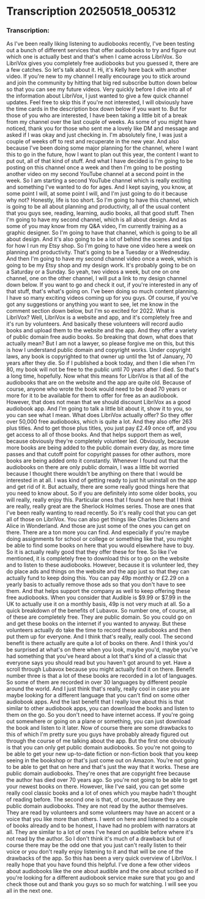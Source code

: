 # Transcription 20250518_005312
### Transcription:
As I've been really liking listening to audiobooks recently, I've been testing out a bunch of
 different services that offer audiobooks to try and figure out which one is actually best
 and that's when I came across LibriVox. So LibriVox gives you completely free audiobooks
 but you guessed it, there are a few catches. So let's talk about it.
 Hi, it's Kelly here back with another video. If you're new to my channel I really encourage you
 to stick around and join the community by hitting that big red subscribe button down below
 so that you can see my future videos. Very quickly before I dive into all of the information
 about LibriVox, I just wanted to give a few quick channel updates. Feel free to skip this if you're
 not interested, I will obviously have the time cards in the description box down below if you want to.
 But for those of you who are interested, I have been taking a little bit of a break from my channel
 over the last couple of weeks. As some of you might have noticed, thank you for those who sent me a
 lovely like DM and message and asked if I was okay and just checking in. I'm absolutely fine, I was just
 a couple of weeks off to rest and recuperate in the new year. And also because I've been doing some
 major planning for the channel, where I want this to go in the future, how I want to plan out this year,
 the content I want to put out, all of that kind of stuff. And what I have decided is I'm going to be
 posting on this channel once a week and then I'm going to be posting another video on my second
 YouTube channel at a second point in the week. So I am starting a second YouTube channel which is really
 exciting and something I've wanted to do for ages. And I kept saying, you know, at some point I will,
 at some point I will, and I'm just going to do it because why not? Honestly, life is too short.
 So I'm going to have this channel, which is going to be all about planning and productivity,
 all of the usual content that you guys see, reading, learning, audio books, all that good stuff.
 Then I'm going to have my second channel, which is all about design. And as some of you may know
 from my Q&A video, I'm currently training as a graphic designer. So I'm going to have that channel,
 which is going to be all about design. And it's also going to be a lot of behind the scenes and
 tips for how I run my Etsy shop. So I'm going to have one video here a week on planning and
 productivity. That's going to be a Tuesday or a Wednesday. And then I'm going to have my second
 channel video once a week, which is going to be my Etsy shop and my design work. It's probably going
 to be on a Saturday or a Sunday. So yeah, two videos a week, but one on one channel, one on the other
 channel, I will put a link to my design channel down below. If you want to go and check it out,
 if you're interested in any of that stuff, that's what's going on. I've been doing so much content
 planning. I have so many exciting videos coming up for you guys. Of course, if you've got any
 suggestions or anything you want to see, let me know in the comment section down below, but I'm so
 excited for 2022. What is LibriVox? Well, LibriVox is a website and app, and it's completely free and
 it's run by volunteers. And basically these volunteers will record audio books and upload
 them to the website and the app. And they offer a variety of public domain free audio books. So
 breaking that down, what does that actually mean? But I am not a lawyer, so please forgive me on this,
 but this is how I understand public domain and copyright works. Under copyright laws, any book is
 copyrighted to that owner up until the 1st of January, 70 years after they die. So if I published
 a book today, and then I die when I'm 80, my book will not be free to the public until 70 years after I
 died. So that's a long time, hopefully. Now what this means for LibriVox is that all of the audiobooks
 that are on the website and the app are quite old. Because of course, anyone who wrote the book would
 need to be dead 70 years or more for it to be available for them to offer for free as an
 audiobook. However, that does not mean that we should discount LibriVox as a good audiobook app.
 And I'm going to talk a little bit about it, show it to you, so you can see what I mean.
 What does LibriVox actually offer? So they offer over 50,000 free audiobooks, which is quite a lot.
 And they also offer 263 plus titles. And to get those plus titles, you just pay £2.49 once off,
 and you get access to all of those books. And that helps support them as well,
 because obviously they're completely volunteer led. Obviously, because more books are being added
 to the public domain every day, as more time passes and that cutoff point for copyright passes for other
 authors, more books are being added onto it constantly. Whenever I found out that the audiobooks
 on there are only public domain, I was a little bit worried because I thought there wouldn't be
 anything on there that I would be interested in at all. I was kind of getting ready to just hit
 uninstall on the app and get rid of it. But actually, there are some really good things
 here that you need to know about. So if you are definitely into some older books, you will really,
 really enjoy this. Particular ones that I found on here that I think are really, really great are the
 Sherlock Holmes series. Those are ones that I've been really wanting to read recently. So it's really
 cool that you can get all of those on LibriVox. You can also get things like Charles Dickens and
 Alice in Wonderland. And those are just some of the ones you can get on there. There are a ton more
 you can find. And especially if you're maybe doing assignments for school or college or something like
 that, you might be able to find some books on here that you would elsewhere have to buy. So it is
 actually really good that they offer these for free. So like I've mentioned, it is completely free
 to download this or to go on the website and to listen to these audiobooks. However, because it is
 volunteer led, they do place ads and things on the website and the app just so that they can actually
 fund to keep doing this. You can pay 49p monthly or £2.29 on a yearly basis to actually remove those
 ads so that you don't have to see them. And that helps support the company as well to keep offering
 these free audiobooks. When you consider that Audible is $9.99 or $7.99 in the UK to actually
 use it on a monthly basis, 49p is not very much at all. So a quick breakdown of the benefits of
 Lubavox. So number one, of course, all of these are completely free. They are public domain. So you
 could go on and get these books on the internet if you wanted to anyway. But these volunteers actually
 do take the time to record these audiobooks and then put them up for everyone. And I think that's
 really, really cool. The second benefit is there actually are quite a lot of books on there. And I
 think you'd be surprised at what's on there when you look, maybe you'd, maybe you've had something
 that you've heard about a lot that's kind of a classic that everyone says you should read but
 you haven't got around to yet. Have a scroll through Lubavox because you might actually find
 it on there. Benefit number three is that a lot of these books are recorded in a lot of languages.
 So some of them are recorded in over 30 languages by different people around the world. And I just
 think that's really, really cool in case you are maybe looking for a different language that you
 can't find on some other audiobook apps. And the last benefit that I really love about this
 is that similar to other audiobook apps, you can download the books and listen to them on the go.
 So you don't need to have internet access. If you're going out somewhere or going on a plane
 or something, you can just download the book and listen to it later. Now of course there are some
 drawbacks to this of which I'm pretty sure you guys have probably already figured out through the course
 of me talking about the app. But the first one obviously is that you can only get public domain
 audiobooks. So you're not going to be able to get your new up-to-date fiction or non-fiction book that you
 keep seeing in the bookshop or that's just come out on Amazon. You're not going to be able to get that
 on here and that's just the way that it works. These are public domain audiobooks. They're ones
 that are copyright free because the author has died over 70 years ago. So you're not going to be able
 to get your newest books on there. However, like I've said, you can get some really cool classic books
 and a lot of ones which you maybe hadn't thought of reading before. The second one is that, of course,
 because they are public domain audiobooks. They are not read by the author themselves. They are
 read by volunteers and some volunteers may have an accent or a voice that you like more than others.
 I went on here and listened to a couple of books already and to be honest, I have had no problem
 with narrators at all. They are similar to a lot of ones I've heard on audible before where it's not
 read by the author. So I don't think it's much of a drawback but of course there may be the odd one that
 you just can't really listen to their voice or you don't really enjoy listening to it and that will be
 one of the drawbacks of the app. So this has been a very quick overview of LibriVox. I really
 hope that you have found this helpful. I've done a few other videos about audiobooks like the one about
 audible and the one about scribed so if you're looking for a different audiobook service make sure
 that you go and check those out and thank you guys so so much for watching. I will see you all in the next one.
